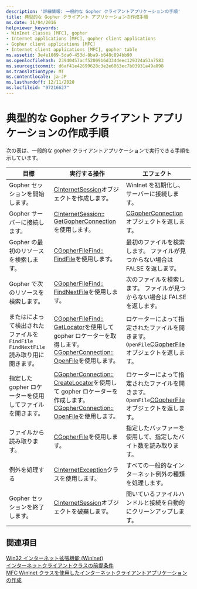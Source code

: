 ```yaml
---
description: '詳細情報: 一般的な Gopher クライアントアプリケーションの手順'
title: 典型的な Gopher クライアント アプリケーションの作成手順
ms.date: 11/04/2016
helpviewer_keywords:
- WinInet classes [MFC], gopher
- Internet applications [MFC], gopher client applications
- Gopher client applications [MFC]
- Internet client applications [MFC], gopher table
ms.assetid: 3e4e1869-5da0-453d-8ba9-b648c894bb90
ms.openlocfilehash: 23940457acf52009b6d334deec129324a53a7583
ms.sourcegitcommit: d6af41e42699628c3e2e6063ec7b03931a49a098
ms.translationtype: MT
ms.contentlocale: ja-JP
ms.lasthandoff: 12/11/2020
ms.locfileid: "97216627"
---
```

# <a name="steps-in-a-typical-gopher-client-application"></a>典型的な Gopher クライアント アプリケーションの作成手順

次の表は、一般的な gopher クライアントアプリケーションで実行できる手順を示しています。

|目標|実行する操作|エフェクト|
|---------------|----------------------|-------------|
|Gopher セッションを開始します。|[CInternetSession](../mfc/reference/cinternetsession-class.md)オブジェクトを作成します。|WinInet を初期化し、サーバーに接続します。|
|Gopher サーバーに接続します。|[CInternetSession:: GetGopherConnection](../mfc/reference/cinternetsession-class.md#getgopherconnection)を使用します。|[CGopherConnection](../mfc/reference/cgopherconnection-class.md)オブジェクトを返します。|
|Gopher の最初のリソースを検索します。|[CGopherFileFind:: FindFile](../mfc/reference/cgopherfilefind-class.md#findfile)を使用します。|最初のファイルを検索します。 ファイルが見つからない場合は FALSE を返します。|
|Gopher で次のリソースを検索します。|[CGopherFileFind:: FindNextFile](../mfc/reference/cgopherfilefind-class.md#findnextfile)を使用します。|次のファイルを検索します。 ファイルが見つからない場合は FALSE を返します。|
|またはによって検出されたファイルを `FindFile` `FindNextFile` 読み取り用に開きます。|[CGopherFileFind:: GetLocator](../mfc/reference/cgopherfilefind-class.md#getlocator)を使用して gopher ロケーターを取得します。 [CGopherConnection:: OpenFile](../mfc/reference/cgopherconnection-class.md#openfile)を使用します。|ロケーターによって指定されたファイルを開きます。 `OpenFile`[CGopherFile](../mfc/reference/cgopherfile-class.md)オブジェクトを返します。|
|指定した gopher ロケーターを使用してファイルを開きます。|[CGopherConnection:: CreateLocator](../mfc/reference/cgopherconnection-class.md#createlocator)を使用して gopher ロケーターを作成します。 [CGopherConnection:: OpenFile](../mfc/reference/cgopherconnection-class.md#openfile)を使用します。|ロケーターによって指定されたファイルを開きます。 `OpenFile`[CGopherFile](../mfc/reference/cgopherfile-class.md)オブジェクトを返します。|
|ファイルから読み取ります。|[CGopherFile](../mfc/reference/cgopherfile-class.md)を使用します。|指定したバッファーを使用して、指定したバイト数を読み取ります。|
|例外を処理する|[CInternetException](../mfc/reference/cinternetexception-class.md)クラスを使用します。|すべての一般的なインターネット例外の種類を処理します。|
|Gopher セッションを終了します。|[CInternetSession](../mfc/reference/cinternetsession-class.md)オブジェクトを破棄します。|開いているファイルハンドルと接続を自動的にクリーンアップします。|

## <a name="see-also"></a>関連項目

[Win32 インターネット拡張機能 (WinInet)](../mfc/win32-internet-extensions-wininet.md)<br/>
[インターネットクライアントクラスの前提条件](../mfc/prerequisites-for-internet-client-classes.md)<br/>
[MFC WinInet クラスを使用したインターネットクライアントアプリケーションの作成](../mfc/writing-an-internet-client-application-using-mfc-wininet-classes.md)
